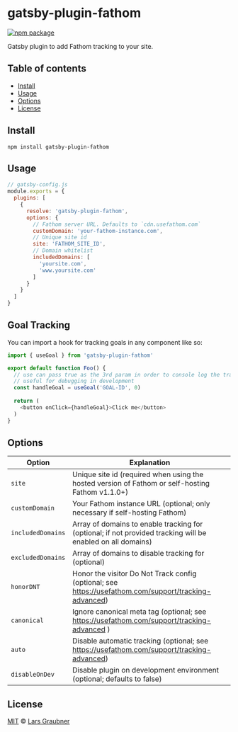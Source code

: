 # gatsby-plugin-fathom

[![npm package](https://img.shields.io/npm/v/gatsby-plugin-fathom.svg)](https://www.npmjs.com/package/gatsby-plugin-fathom)

Gatsby plugin to add Fathom tracking to your site.

## Table of contents

- [Install](#install)
- [Usage](#usage)
- [Options](#options)
- [License](#license)

## Install

```
npm install gatsby-plugin-fathom
```

## Usage

```JavaScript
// gatsby-config.js
module.exports = {
  plugins: [
    {
      resolve: 'gatsby-plugin-fathom',
      options: {
        // Fathom server URL. Defaults to `cdn.usefathom.com`
        customDomain: 'your-fathom-instance.com',
        // Unique site id
        site: 'FATHOM_SITE_ID',
        // Domain whitelist
        includedDomains: [
          'yoursite.com',
          'www.yoursite.com'
        ]
      }
    }
  ]
}
```

## Goal Tracking

You can import a hook for tracking goals in any component like so:

```javascript
import { useGoal } from 'gatsby-plugin-fathom'

export default function Foo() {
  // use can pass true as the 3rd param in order to console log the tracked goal's ID
  // useful for debugging in development
  const handleGoal = useGoal('GOAL-ID', 0)
  
  return (
    <button onClick={handleGoal}>Click me</button>
  )
}
```

## Options

| Option               | Explanation                                                                                                  |
| -------------------- | ------------------------------------------------------------------------------------------------------------ |
| `site`               | Unique site id (required when using the hosted version of Fathom or self-hosting Fathom v1.1.0+)             |
| `customDomain`       | Your Fathom instance URL (optional; only necessary if self-hosting Fathom)                                   |
| `includedDomains`    | Array of domains to enable tracking for (optional; if not provided tracking will be enabled on all domains)  |
| `excludedDomains`    | Array of domains to disable tracking for (optional)                                                          |
| `honorDNT`           | Honor the visitor Do Not Track config (optional; see https://usefathom.com/support/tracking-advanced)        |
| `canonical`          | Ignore canonical meta tag (optional; see https://usefathom.com/support/tracking-advanced )                   |
| `auto`               | Disable automatic tracking (optional; see https://usefathom.com/support/tracking-advanced)                   |
| `disableOnDev`       | Disable plugin on development environment (optional; defaults to false)                                      |

## License

[MIT](https://github.com/lgraubner/gatsby-plugin-fathom/blob/master/LICENSE) © [Lars Graubner](https://larsgraubner.com)
